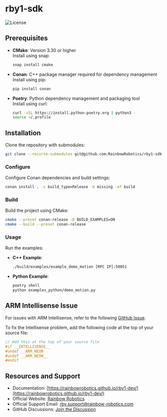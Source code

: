 # rby1-sdk

![License](https://img.shields.io/badge/License-Apache%202.0-blue.svg)

## Prerequisites

- **CMake**: Version 3.30 or higher  
  Install using snap:
  ```bash
  snap install cmake
  ```

- **Conan**: C++ package manager required for dependency management  
  Install using pip:
  ```bash
  pip install conan
  ```

- **Poetry**: Python dependency management and packaging tool  
  Install using curl:
  ```bash
  curl -sSL https://install.python-poetry.org | python3 -
  source ~/.profile
  ```

## Installation

Clone the repository with submodules:

```bash
git clone --recurse-submodules git@github.com:RainbowRobotics/rby1-sdk.git
```

### Configure

Configure Conan dependencies and build settings:

```bash
conan install . -s build_type=Release -b missing -of build
```

### Build

Build the project using CMake:

```bash
cmake --preset conan-release -D BUILD_EXAMPLES=ON
cmake --build --preset conan-release
```

### Usage

Run the examples:

- **C++ Example**:
  ```bash
  ./build/examples/example_demo_motion [RPC IP]:50051
  ```

- **Python Example**:
  ```bash
  poetry shell
  python examples_python/demo_motion.py 
  ```

## ARM Intellisense Issue

For issues with ARM Intellisense, refer to the
following [GitHub Issue](https://github.com/microsoft/vscode-cpptools/issues/7413).

To fix the Intellisense problem, add the following code at the top of your source file:

```c++
// Add this at the top of your source file
#if __INTELLISENSE__
#undef __ARM_NEON
#undef __ARM_NEON__
#endif
```

## Resources and Support

- Documentation: [https://rainbowrobotics.github.io/rby1-dev/](https://rainbowrobotics.github.io/rby1-dev/)
- Official Website: [Rainbow Robotics](https://www.rainbowrobotics.com/rby1eng)
- Official Support Email: rby.support@rainbow-robotics.com
- GitHub Discussions: [Join the Discussion](https://github.com/RainbowRobotics/rby1-sdk/discussions)
